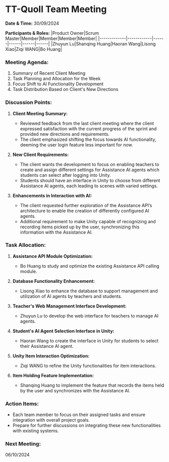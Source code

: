 # TT-Quoll Team Meeting

**Date & Time:** 30/09/2024

**Participants & Roles:**
|Product Owner|Scrum Master|Member|Member|Member|Member|
|-------------|------------|------|------|------|------|
|Zhuyun Lu|Shanqing Huang|Haoran Wang|Lisong Xiao|Ziqi WANG|Bo Huang|

### Meeting Agenda:

1. Summary of Recent Client Meeting
2. Task Planning and Allocation for the Week
3. Focus Shift to AI Functionality Development
4. Task Distribution Based on Client's New Directions

### Discussion Points:

1. **Client Meeting Summary:**

   - Reviewed feedback from the last client meeting where the client expressed satisfaction with the current progress of the sprint and provided new directions and requirements.
   - The client emphasized shifting the focus towards AI functionality, deeming the user login feature less important for now.

2. **New Client Requirements:**

   - The client wants the development to focus on enabling teachers to create and assign different settings for Assistance AI agents which students can select after logging into Unity.
   - Students should have an interface in Unity to choose from different Assistance AI agents, each leading to scenes with varied settings.

3. **Enhancements in Interaction with AI:**
   - The client requested further exploration of the Assistance API’s architecture to enable the creation of differently configured AI agents.
   - Additional requirement to make Unity capable of recognizing and recording items picked up by the user, synchronizing this information with the Assistance AI.

### Task Allocation:

1. **Assistance API Module Optimization:**

   - Bo Huang to study and optimize the existing Assistance API calling module.

2. **Database Functionality Enhancement:**

   - Lisong Xiao to enhance the database to support management and utilization of AI agents by teachers and students.

3. **Teacher's Web Management Interface Development:**

   - Zhuyun Lu to develop the web interface for teachers to manage AI agents.

4. **Student's AI Agent Selection Interface in Unity:**

   - Haoran Wang to create the interface in Unity for students to select their Assistance AI agent.

5. **Unity Item Interaction Optimization:**

   - Ziqi WANG to refine the Unity functionalities for item interactions.

6. **Item Holding Feature Implementation:**
   - Shanqing Huang to implement the feature that records the items held by the user and synchronizes with the Assistance AI.

### Action Items:

- Each team member to focus on their assigned tasks and ensure integration with overall project goals.
- Prepare for further discussions on integrating these new functionalities with existing systems.

### Next Meeting:

06/10/2024
